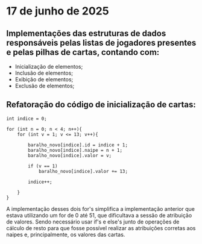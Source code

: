 # 17 de junho de 2025

## Implementações das estruturas de dados responsáveis pelas listas de jogadores presentes e pelas pilhas de cartas, contando com:

- Inicialização de elementos;
- Inclusão de elementos;
- Exibição de elementos;
- Exclusão de elementos;
     
## Refatoração do código de inicialização de cartas:

```
int indice = 0;

for (int n = 0; n < 4; n++){
    for (int v = 1; v <= 13; v++){

        baralho_novo[indice].id = indice + 1;
        baralho_novo[indice].naipe = n + 1;
        baralho_novo[indice].valor = v;
        
        if (v == 1)
            baralho_novo[indice].valor += 13;

        indice++;
        
    }
}
```

A implementação desses dois for's simplifica a implementação anterior que estava utilizando um for de 0 até 51, que dificultava a sessão de atribuição de valores. Sendo necessário usar if's e else's junto de operações de cálculo de resto para que fosse possível realizar as atribuições corretas aos naipes e, principalmente, os valores das cartas.